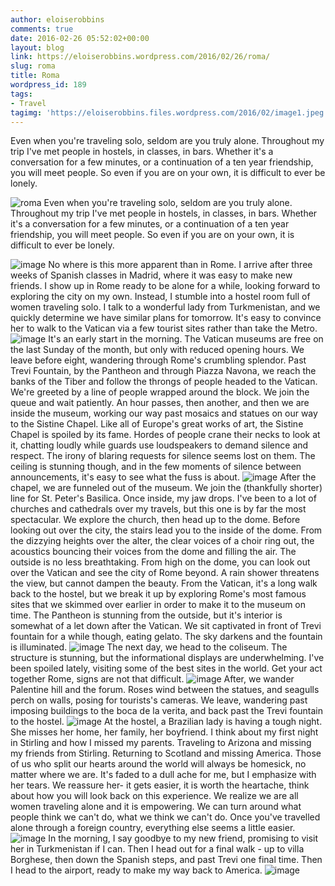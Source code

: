 ```yaml
---
author: eloiserobbins
comments: true
date: 2016-02-26 05:52:02+00:00
layout: blog
link: https://eloiserobbins.wordpress.com/2016/02/26/roma/
slug: roma
title: Roma
wordpress_id: 189
tags:
- Travel
tagimg: 'https://eloiserobbins.files.wordpress.com/2016/02/image1.jpeg'
---
```


Even when you're traveling solo, seldom are you truly alone. Throughout my trip I've met people in hostels, in classes, in bars. Whether it's a conversation for a few minutes, or a continuation of a ten year friendship, you will meet people. So even if you are on your own, it is difficult to ever be lonely.


![roma](https://eloiserobbins.files.wordpress.com/2016/02/image1.jpeg)
Even when you're traveling solo, seldom are you truly alone. Throughout my trip I've met people in hostels, in classes, in bars. Whether it's a conversation for a few minutes, or a continuation of a ten year friendship, you will meet people. So even if you are on your own, it is difficult to ever be lonely.

![image](https://eloiserobbins.files.wordpress.com/2016/02/image2.jpeg)
No where is this more apparent than in Rome. I arrive after three weeks of Spanish classes in Madrid, where it was easy to make new friends. I show up in Rome ready to be alone for a while, looking forward to exploring the city on my own. Instead, I stumble into a hostel room full of women traveling solo. I talk to a wonderful lady from Turkmenistan, and we quickly determine we have similar plans for tomorrow. It's easy to convince her to walk to the Vatican via a few tourist sites rather than take the Metro.
![image](https://eloiserobbins.files.wordpress.com/2016/02/image9.jpeg)
It's an early start in the morning. The Vatican museums are free on the last Sunday of the month, but only with reduced opening hours. We leave before eight, wandering through Rome's crumbling splendor. Past Trevi Fountain, by the Pantheon and through Piazza Navona, we reach the banks of the Tiber and follow the throngs of people headed to the Vatican. We're greeted by a line of people wrapped around the block. We join the queue and wait patiently. An hour passes, then another, and then we are inside the museum, working our way past mosaics and statues on our way to the Sistine Chapel.
Like all of Europe's great works of art, the Sistine Chapel is spoiled by its fame. Hordes of people crane their necks to look at it, chatting loudly while guards use loudspeakers to demand silence and respect. The irony of blaring requests for silence seems lost on them. The ceiling is stunning though, and in the few moments of silence between announcements, it's easy to see what the fuss is about.
![image](https://eloiserobbins.files.wordpress.com/2016/02/image5.jpeg)
After the chapel, we are funneled out of the museum. We join the (thankfully shorter) line for St. Peter's Basilica. Once inside, my jaw drops. I've been to a lot of churches and cathedrals over my travels, but this one is by far the most spectacular. We explore the church, then head up to the dome. Before looking out over the city, the stairs lead you to the inside of the dome. From the dizzying heights over the alter, the clear voices of a choir ring out, the acoustics bouncing their voices from the dome and filling the air.
The outside is no less breathtaking. From high on the dome, you can look out over the Vatican and see the city of Rome beyond. A rain shower threatens the view, but cannot dampen the beauty.
From the Vatican, it's a long walk back to the hostel, but we break it up by exploring Rome's most famous sites that we skimmed over earlier in order to make it to the museum on time. The Pantheon is stunning from the outside, but it's interior is somewhat of a let down after the Vatican. We sit captivated in front of Trevi fountain for a while though, eating gelato. The sky darkens and the fountain is illuminated.
![image](https://eloiserobbins.files.wordpress.com/2016/02/image6.jpeg)
The next day, we head to the coliseum. The structure is stunning, but the informational displays are underwhelming. I've been spoiled lately, visiting some of the best sites in the world. Get your act together Rome, signs are not that difficult.
![image](https://eloiserobbins.files.wordpress.com/2016/02/image7.jpeg)
After, we wander Palentine hill and the forum. Roses wind between the statues, and seagulls perch on walls, posing for tourists's cameras. We leave, wandering past imposing buildings to the boca de la verita, and back past the Trevi fountain to the hostel.
![image](https://eloiserobbins.files.wordpress.com/2016/02/image4.jpeg)
At the hostel, a Brazilian lady is having a tough night. She misses her home, her family, her boyfriend. I think about my first night in Stirling and how I missed my parents. Traveling to Arizona and missing my friends from Stirling. Returning to Scotland and missing America. Those of us who split our hearts around the world will always be homesick, no matter where we are. It's faded to a dull ache for me, but I emphasize with her tears. We reassure her- it gets easier, it is worth the heartache, think about how you will look back on this experience. We realize we are all women traveling alone and it is empowering. We can turn around what people think we can't do, what we think we can't do. Once you've travelled alone through a foreign country, everything else seems a little easier.
![image](https://eloiserobbins.files.wordpress.com/2016/02/image8.jpeg)
In the morning, I say goodbye to my new friend, promising to visit her in Turkmenistan if I can. Then I head out for a final walk - up to villa Borghese, then down the Spanish steps, and past Trevi one final time. Then I head to the airport, ready to make my way back to America.
![image](https://eloiserobbins.files.wordpress.com/2016/02/image7-1.jpeg)
